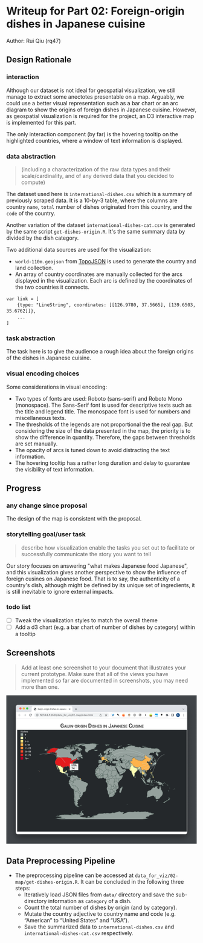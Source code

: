 # Writeup for Part 02: Foreign-origin dishes in Japanese cuisine

Author: Rui Qiu (rq47)

## Design Rationale

### interaction

Although our dataset is not ideal for geospatial visualization, we still manage to extract some anectotes presentable on a map. Arguably, we could use a better visual representation such as a bar chart or an arc diagram to show the origins of foreign dishes in Japanese cuisine. However, as geospatial visualization is required for the project, an D3 interactive map is implemented for this part.

The only interaction component (by far) is the hovering tooltip on the highlighted countries, where a window of text information is displayed.
### data abstraction

> (including a characterization of the raw data types and their scale/cardinality, and of any derived data that you decided to compute)

The dataset used here is `international-dishes.csv` which is a summary of previously scraped data. It is a 10-by-3 table, where the columns are country `name`, `total` number of dishes originated from this country, and the `code` of the country.

Another variation of the dataset `international-dishes-cat.csv` is generated by the same script `get-dishes-origin.R`. It's the same summary data by divided by the dish category.

Two additional data sources are used for the visualization:

- `world-110m.geojson` from [TopoJSON](https://github.com/topojson/world-atlas) is used to generate the country and land collection.
- An array of country coordinates are manually collected for the arcs displayed in the visualization. Each arc is defined by the coordinates of the two countries it connects.

```{JavaScript}
var link = [
    {type: "LineString", coordinates: [[126.9780, 37.5665], [139.6503, 35.6762]]},
    ...
]
```

### task abstraction

The task here is to give the audience a rough idea about the foreign origins of the dishes in Japanese cuisine.

### visual encoding choices

Some considerations in visual encoding:

- Two types of fonts are used: Roboto (sans-serif) and Roboto Mono (monospace). The Sans-Serif font is used for descriptive texts such as the title and legend title. The monospace font is used for numbers and miscellaneous texts.
- The thresholds of the legends are not proportional the the real gap. But considering the size of the data presented in the map, the priority is to show the difference in quantity. Therefore, the gaps between thresholds are set manually.
- The opacity of arcs is tuned down to avoid distracting the text information.
- The hovering tooltip has a rather long duration and delay to guarantee the visibility of text information.

## Progress

### any change since proposal

The design of the map is consistent with the proposal.

### storytelling goal/user task

> describe how visualization enable the tasks you set out to facilitate or successfully communicate the story you want to tell

Our story focuses on answering "what makes Japanese food Japanese", and this visualization gives another perspective to show the influence of foreign cusines on Japanese food. That is to say, the authenticity of a country's dish, although might be defined by its unique set of ingredients, it is still inevitable to ignore external impacts.
### todo list

- [ ] Tweak the visualization styles to match the overall theme
- [ ] Add a d3 chart (e.g. a bar chart of number of dishes by category) within a tooltip

## Screenshots

>  Add at least one screenshot to your document that illustrates your current prototype. Make sure that all of the views you have implemented so far are documented in screenshots, you may need more than one.

![screenshot](./02_screenshot.png)

## Data Preprocessing Pipeline

- The preprocessing pipeline can be accessed at `data_for_viz/02-map/get-dishes-origin.R`. It can be concluded in the following three steps:
    - Iteratively load JSON files from `data/` directory and save the sub-directory information as `category` of a dish.
    - Count the total number of dishes by origin (and by category).
    - Mutate the country adjective to country name and code (e.g. “American” to “United States” and “USA”).
    - Save the summarized data to `international-dishes.csv` and `international-dishes-cat.csv` respectively.
